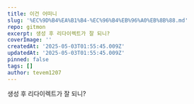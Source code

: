 ```yaml
---
title: 이건 어떠니
slug: '%EC%9D%B4%EA%B1%B4-%EC%96%B4%EB%96%A0%EB%8B%88.md'
repo: gitmon
excerpt: 생성 후 리다이렉트가 잘 되니?
coverImage: ''
createdAt: '2025-05-03T01:55:45.009Z'
updatedAt: '2025-05-03T01:55:45.009Z'
pinned: false
tags: []
author: tevem1207
---
```

생성 후 리다이렉트가 잘 되니?
